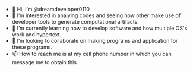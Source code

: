 - 👋 Hi, I’m @dreamdeveloper0110
- 👀 I’m interested in analying codes and seeing how other make use of developer tools to generate computational artifacts.
- 🌱 I’m currently learning how to develop software and how multiple OS's work and hypertext.
- 💞️ I’m looking to collaborate on making programs and application for these programs.
- 📫 How to reach me is at my cell phone number in which you can message me to obtain this.

<!---
dreamdeveloper0110/dreamdeveloper0110 is a ✨ special ✨ repository because its `README.md` (this file) appears on your GitHub profile.
You can click the Preview link to take a look at your changes.
--->
